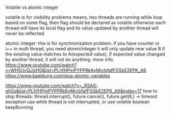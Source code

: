 Volatile vs atomic integer

volatile is for visibility problems means, two threads are running while 
loop based on some flag, then flag should be declared as volatile otherwise each thread will have its local flag and its value updated by another thread will never be reflected.

atomic integer: this is for synchronization problem. if you have counter or i++ in multi thread, you need atomicInteger
it will only update new value B if the existing value matches to A(expected value), if expected value changed by another thread, it will not do anything.
more info. https://www.youtube.com/watch?v=WH5UvQJizH0&list=PLhfHPmPYPPRk6yMrcbfafFGSbE2EPK_A6
https://www.baeldung.com/java-atomic-variables


https://www.youtube.com/watch?v=_RSAS-gIjGo&list=PLhfHPmPYPPRk6yMrcbfafFGSbE2EPK_A6&index=17
how to stop threads:
thread.interrupt(), future.cancel(), future.get(8,) -> timeout exception
use while thread is not interrupted, or use volatile boolean keepRunning

